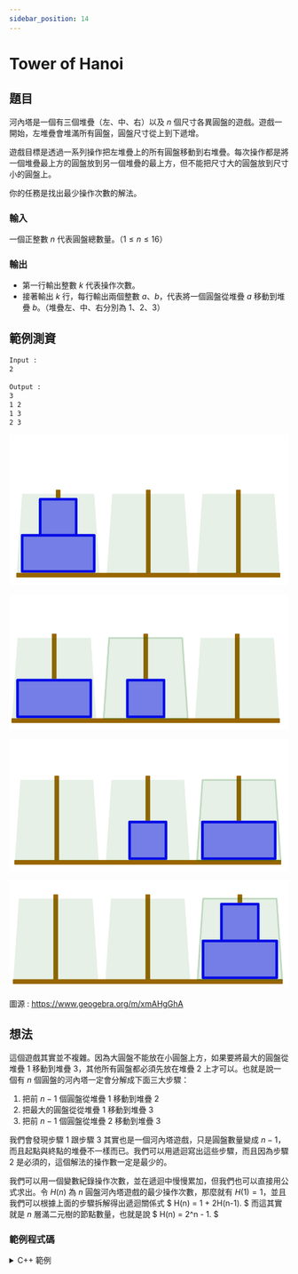 ```yaml
---
sidebar_position: 14
---
```


Tower of Hanoi
===

題目
---
河內塔是一個有三個堆疊（左、中、右）以及 $n$ 個尺寸各異圓盤的遊戲。遊戲一開始，左堆疊會堆滿所有圓盤，圓盤尺寸從上到下遞增。

遊戲目標是透過一系列操作把左堆疊上的所有圓盤移動到右堆疊。每次操作都是將一個堆疊最上方的圓盤放到另一個堆疊的最上方，但不能把尺寸大的圓盤放到尺寸小的圓盤上。

你的任務是找出最少操作次數的解法。

### 輸入
一個正整數 $n$ 代表圓盤總數量。（$1 \le n \le 16$）

### 輸出
- 第一行輸出整數 $k$ 代表操作次數。
- 接著輸出 $k$ 行，每行輸出兩個整數 $a$、$b$，代表將一個圓盤從堆疊 $a$ 移動到堆疊 $b$。（堆疊左、中、右分別為 $1$、$2$、$3$）


範例測資
---

```
Input :
2

Output :
3
1 2
1 3
2 3
```
![alt text](image-10.png)

![alt text](image-11.png)

![alt text](image-12.png)

![alt text](image-13.png)

圖源 : https://www.geogebra.org/m/xmAHgGhA

想法
---
這個遊戲其實並不複雜。因為大圓盤不能放在小圓盤上方，如果要將最大的圓盤從堆疊 $1$ 移動到堆疊 $3$，其他所有圓盤都必須先放在堆疊 $2$ 上才可以。也就是說一個有 $n$ 個圓盤的河內塔一定會分解成下面三大步驟：
1. 把前 $n-1$ 個圓盤從堆疊 $1$ 移動到堆疊 $2$
2. 把最大的圓盤從從堆疊 $1$ 移動到堆疊 $3$
3. 把前 $n-1$ 個圓盤從堆疊 $2$ 移動到堆疊 $3$

我們會發現步驟 1 跟步驟 3 其實也是一個河內塔遊戲，只是圓盤數量變成 $n-1$，而且起點與終點的堆疊不一樣而已。我們可以用遞迴寫出這些步驟，而且因為步驟 2 是必須的，這個解法的操作數一定是最少的。

我們可以用一個變數紀錄操作次數，並在遞迴中慢慢累加，但我們也可以直接用公式求出。令 $H(n)$ 為 $n$ 圓盤河內塔遊戲的最少操作次數，那麼就有 $H(1) = 1$，並且我們可以根據上面的步驟拆解得出遞迴關係式 $ H(n) = 1 + 2H(n-1). $ 而這其實就是 $n$ 層滿二元樹的節點數量，也就是說 $ H(n) = 2^n - 1. $

### 範例程式碼
<details>
<summary>C++ 範例</summary>
```cpp
#include <iostream>
using namespace std;

void hanoi(int n, int from_s, int to_s, int aux_s) {
    if (n == 1) {
        cout << from_s << ' ' << to_s << '\n';
    } else {
        hanoi(n-1, from_s, aux_s, to_s);
        cout << from_s << ' ' << to_s << '\n';
        hanoi(n-1, aux_s, to_s, from_s);
    }
}

int main() {
    int n;
    cin >> n;
    cout << (1 << n) - 1 << '\n';
    hanoi(n, 1, 3, 2);
}
```
</details>